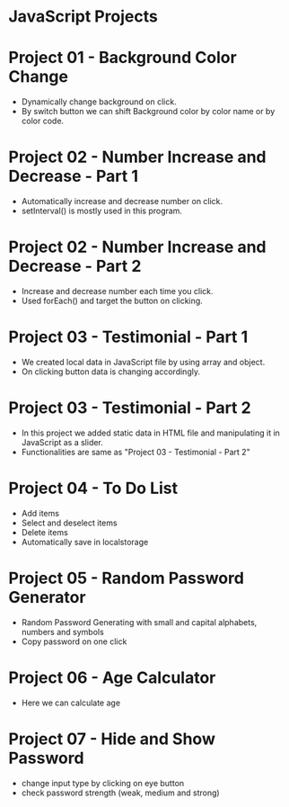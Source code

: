 # JavaScript Projects

# Project 01 - Background Color Change
- Dynamically change background on click.
- By switch button we can shift Background color by color name or by color code.

# Project 02 - Number Increase and Decrease - Part 1
- Automatically increase and decrease number on click.
- setInterval() is mostly used in this program.

# Project 02 - Number Increase and Decrease - Part 2
- Increase and decrease number each time you click.
- Used forEach() and target the button on clicking.

# Project 03 - Testimonial - Part 1
- We created local data in JavaScript file by using array and object.
- On clicking button data is changing accordingly.

# Project 03 - Testimonial - Part 2
- In this project we added static data in HTML file and manipulating it in JavaScript as a slider.
- Functionalities are same as "Project 03 - Testimonial - Part 2"

# Project 04 - To Do List
- Add items
- Select and deselect items
- Delete items
- Automatically save in localstorage

# Project 05 - Random Password Generator
- Random Password Generating with small and capital alphabets, numbers and symbols
- Copy password on one click

# Project 06 - Age Calculator
- Here we can calculate age

# Project 07 - Hide and Show Password
- change input type by clicking on eye button
- check password strength (weak, medium and strong)